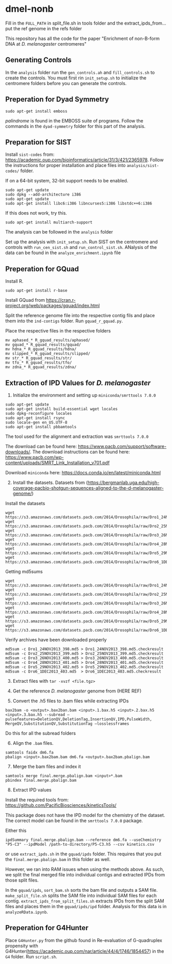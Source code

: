 # dmel-nonb

Fill in the `FULL_PATH` in split_file.sh in tools folder and the extract_ipds_from... 
put the ref genome in the refs folder

This repository has all the code for the paper "Enrichment of non-B-form DNA at *D. melanogaster* centromeres"

Generating Controls
---

In the `analysis` folder run the `gen_controls.ah` and `fill_controls.sh` to create the controls. You must first rin `init_setup.sh` to initialize the centromere folders before you can generate the controls. 

Preperation for Dyad Symmetry
---

```
sudo apt-get install emboss
```

*palindrome* is found in the EMBOSS suite of programs. Follow the commands in the `dyad-symmetry` folder for this part of the analysis.


Preparation for SIST
---

Install `sist-codes` from: https://academic.oup.com/bioinformatics/article/31/3/421/2365978. Follow the instructions for proper installation and place files into `analysis/sist-codes/` folder.

If on a 64-bit system, 32-bit support needs to be enabled.

```
sudo apt-get update
sudo dpkg --add-architecture i386
sudo apt-get update
sudo apt-get install libc6:i386 libncurses5:i386 libstdc++6:i386
```

If this does not work, try this.

```
sudo apt-get install multiarch-support
```

The analysis can be followed in the `analysis` folder

Set up the analysis with `init_setup.sh`. Run SIST on the centromere and controls with `run_cen_sist.sh` and `run_control_sist.sh`. ANalysis of the data can be found in the `analyze_enrichment.ipynb` file


Preperation for GQuad
---

Install R.

```
sudo apt-get install r-base
```

Install GQuad from https://cran.r-project.org/web/packages/gquad/index.html

Split the reference genome file into the respective contig fils and place them into the `ind-contigs` folder. Run `gquad_r_gquad.py`.

Place the respective files in the respective folders
```
mv aphased_* R_gquad_results/aphased/
mv gquad_* R_gquad_results/gquad/
mv hdna_* R_gquad_results/hdna/
mv slipped_* R_gquad_results/slipped/
mv str_* R_gquad_results/str/
mv tfo_* R_gquad_results/tfo/
mv zdna_* R_gquad_results/zdna/
```

Extraction of IPD Values for *D. melanogaster*
---

1. Initialize the environment and setting up `miniconda/smrttools 7.0.0`

```
sudo apt-get update
sudo apt-get install build-essential wget locales
sudo dpkg-reconfigure locales
sudo apt-get install rsync
sudo locale-gen en_US.UTF-8
sudo apt-get install pbbamtools
```

The tool used for the alignment and extraction was `smrttools 7.0.0`

The download can be found here: https://www.pacb.com/support/software-downloads/.
The download instructions can be found here: https://www.pacb.com/wp-content/uploads/SMRT_Link_Installation_v701.pdf

Download `miniconda` here: https://docs.conda.io/en/latest/miniconda.html


2. Install the datasets. Datasets from (https://bergmanlab.uga.edu/high-coverage-pacbio-shotgun-sequences-aligned-to-the-d-melanogaster-genome/)

Install the datasets
```
wget https://s3.amazonaws.com/datasets.pacb.com/2014/Drosophila/raw/Dro1_24NOV2013_398.tgz
wget https://s3.amazonaws.com/datasets.pacb.com/2014/Drosophila/raw/Dro2_25NOV2013_399.tgz
wget https://s3.amazonaws.com/datasets.pacb.com/2014/Drosophila/raw/Dro3_26NOV2013_400.tgz
wget https://s3.amazonaws.com/datasets.pacb.com/2014/Drosophila/raw/Dro4_28NOV2013_401.tgz
wget https://s3.amazonaws.com/datasets.pacb.com/2014/Drosophila/raw/Dro5_29NOV2013_402.tgz
wget https://s3.amazonaws.com/datasets.pacb.com/2014/Drosophila/raw/Dro6_1DEC2013_403.tgz
```

Getting md5sums

```
wget https://s3.amazonaws.com/datasets.pacb.com/2014/Drosophila/raw/Dro1_24NOV2013_398.md5
wget https://s3.amazonaws.com/datasets.pacb.com/2014/Drosophila/raw/Dro2_25NOV2013_399.md5
wget https://s3.amazonaws.com/datasets.pacb.com/2014/Drosophila/raw/Dro3_26NOV2013_400.md5
wget https://s3.amazonaws.com/datasets.pacb.com/2014/Drosophila/raw/Dro4_28NOV2013_401.md5
wget https://s3.amazonaws.com/datasets.pacb.com/2014/Drosophila/raw/Dro5_29NOV2013_402.md5
wget https://s3.amazonaws.com/datasets.pacb.com/2014/Drosophila/raw/Dro6_1DEC2013_403.md5
```

Verify archives have been downloaded properly
```
md5sum -c Dro1_24NOV2013_398.md5 > Dro1_24NOV2013_398.md5.checkresult
md5sum -c Dro2_25NOV2013_399.md5 > Dro2_25NOV2013_399.md5.checkresult
md5sum -c Dro3_26NOV2013_400.md5 > Dro3_26NOV2013_400.md5.checkresult
md5sum -c Dro4_28NOV2013_401.md5 > Dro4_28NOV2013_401.md5.checkresult
md5sum -c Dro5_29NOV2013_402.md5 > Dro5_29NOV2013_402.md5.checkresult
md5sum -c Dro6_1DEC2013_403.md5  > Dro6_1DEC2013_403.md5.checkresult
```


3. Extract files with `tar -xvzf <file.tgz>`


4. Get the reference *D. melanogaster* genome from (HERE REF)


5. Convert the .h5 files to .bam files while extracting IPDs

```
bax2bam -o <output>.bax2ban.bam <input>.1.bax.h5 <input>.2.bax.h5 <input>.3.bax.h5 --subread —pulsefeatures=DeletionQV,DeletionTag,InsertionQV,IPD,PulseWidth, MergeQV,SubstitutionQV,SubstitutionTag —losslessframes
```

Do this for all the subread folders


6. Align the `.bam` files.

```
samtools faidx dm6.fa 
pbalign <input>.bax2bam.bam dm6.fa <output>.bax2bam.pbalign.bam
```


7. Merge the bam files and index it

```
samtools merge final.merge.pbalign.bam <input>*.bam 
pbindex final.merge.pbalign.bam
```

8. Extract IPD values

Install the required tools from: https://github.com/PacificBiosciences/kineticsTools/

This package does not have the IPD model for the chemistry of the dataset. The correct model can be found in the `smrttools 7.0.0` package.

Either this

```
ipdSummary final.merge.pbalign.bam --reference dm6.fa --useChemistry "P5-C3" --ipdModel /path-to-directory/P5-C3.h5 --csv kinetics.csv
```

or use `extract_ipds.sh` in the `gquad/ipds` folder. This requires that you put the `final.merge.pbalign.bam` in this folder as well.

However, we ran into RAM issues when using the methods above. As such, we split the final merged file into individual contigs and extracted IPDs from those split files.

In the `gquad/ipds`, `sort_bam.sh` sorts the bam file and outputs a SAM file. `make_split_file.sh` splits the SAM file into individual SAM files for each contig.  `extract_ipds_from_split_files.sh` extracts IPDs from the split SAM files and places them in the `gquad/ipds/ipd` folder. Analysis for this data is in `analyzeRData.ipynb`.


Preperation for G4Hunter
---


Place `G4Hunter.py` from the github found in Re-evaluation of G-quadruplex propensity with G4Hunter(https://academic.oup.com/nar/article/44/4/1746/1854457) in the `G4` folder. Run `script.sh`.